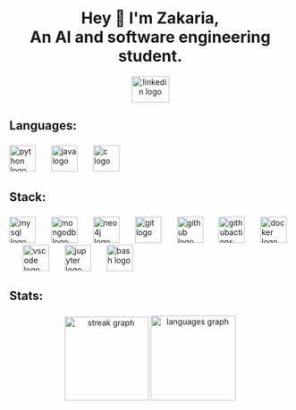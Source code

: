 <h1 align="center">Hey 👋 I'm Zakaria,<br> An AI and software engineering student.</h1>
<div align="center">
  <a href="https://www.linkedin.com/in/zakariaithssain" target="_blank">
    <img src="https://raw.githubusercontent.com/maurodesouza/profile-readme-generator/master/src/assets/icons/social/linkedin/default.svg" width="67" height="47" alt="linkedin logo"  />
  </a>

###

<h2 align="left">Languages:</h2>

###

<div align="left">
  <img src="https://cdn.jsdelivr.net/gh/devicons/devicon/icons/python/python-original.svg" height="47" alt="python logo"  />
  <img width="20" />
  <img src="https://cdn.jsdelivr.net/gh/devicons/devicon/icons/java/java-original.svg" height="47" alt="java logo"  />
  <img width="20" />
  <img src="https://cdn.jsdelivr.net/gh/devicons/devicon/icons/c/c-original.svg" height="47" alt="c logo"  />
</div>

###

<h2 align="left">Stack:</h2>

###

<div align="left">
  <img src="https://cdn.jsdelivr.net/gh/devicons/devicon/icons/mysql/mysql-original.svg" height="47" alt="mysql logo"  />
  <img width="20" />
  <img src="https://cdn.jsdelivr.net/gh/devicons/devicon/icons/mongodb/mongodb-original.svg" height="47" alt="mongodb logo"  />
  <img width="20" />
  <img src="https://cdn.simpleicons.org/neo4j/4581C3" height="47" alt="neo4j logo"  />
  <img width="20" />
  <img src="https://cdn.jsdelivr.net/gh/devicons/devicon/icons/git/git-original.svg" height="47" alt="git logo"  />
  <img width="20" />
  <img src="https://skillicons.dev/icons?i=github" height="47" alt="github logo"  />
  <img width="20" />
  <img src="https://cdn.simpleicons.org/githubactions/2088FF" height="47" alt="githubactions logo"  />
  <img width="20" />
  <img src="https://cdn.jsdelivr.net/gh/devicons/devicon/icons/docker/docker-original.svg" height="47" alt="docker logo"  />
  <img width="20" />
  <img src="https://cdn.jsdelivr.net/gh/devicons/devicon/icons/vscode/vscode-original.svg" height="47" alt="vscode logo"  />
  <img width="20" />
  <img src="https://cdn.jsdelivr.net/gh/devicons/devicon/icons/jupyter/jupyter-original.svg" height="47" alt="jupyter logo"  />
  <img width="20" />
  <img src="https://cdn.simpleicons.org/gnubash/4EAA25" height="47" alt="bash logo"  />
</div>

###

<h2 align="left">Stats:</h2>

###

<div align="center">
  <img src="https://streak-stats.demolab.com?user=zakariaaithssain&locale=en&mode=daily&theme=merko&hide_border=false&border_radius=5&order=3" height="150" alt="streak graph"  />
  <img src="https://github-readme-stats.vercel.app/api/top-langs?username=zakariaaithssain&locale=en&hide_title=false&layout=compact&card_width=320&langs_count=10&theme=merko&hide_border=false&order=2" height="152" alt="languages graph"  />
</div>

###
